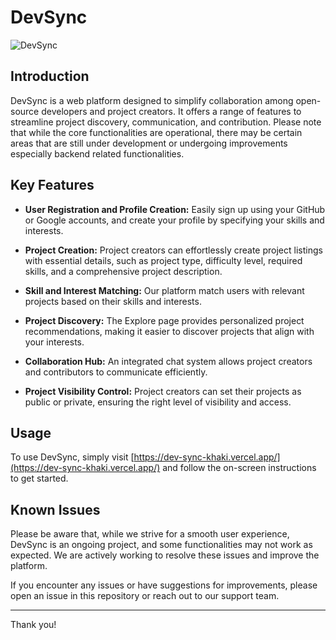 # DevSync

![DevSync](https://assets.spaceappschallenge.org/media/images/Create_Next_App_-_Google_Chrome_10_8_2023_2_3.width-1024.png)

## Introduction

DevSync is a web platform designed to simplify collaboration among open-source developers and project creators. It offers a range of features to streamline project discovery, communication, and contribution. Please note that while the core functionalities are operational, there may be certain areas that are still under development or undergoing improvements especially backend related functionalities.

## Key Features

- **User Registration and Profile Creation:** Easily sign up using your GitHub or Google accounts, and create your profile by specifying your skills and interests.

- **Project Creation:** Project creators can effortlessly create project listings with essential details, such as project type, difficulty level, required skills, and a comprehensive project description.

- **Skill and Interest Matching:** Our platform match users with relevant projects based on their skills and interests.

- **Project Discovery:** The Explore page provides personalized project recommendations, making it easier to discover projects that align with your interests.

- **Collaboration Hub:** An integrated chat system allows project creators and contributors to communicate efficiently.

- **Project Visibility Control:** Project creators can set their projects as public or private, ensuring the right level of visibility and access.

## Usage

To use DevSync, simply visit [https://dev-sync-khaki.vercel.app/](https://dev-sync-khaki.vercel.app/) and follow the on-screen instructions to get started.

## Known Issues

Please be aware that, while we strive for a smooth user experience, DevSync is an ongoing project, and some functionalities may not work as expected. We are actively working to resolve these issues and improve the platform.

If you encounter any issues or have suggestions for improvements, please open an issue in this repository or reach out to our support team.

---

Thank you!
